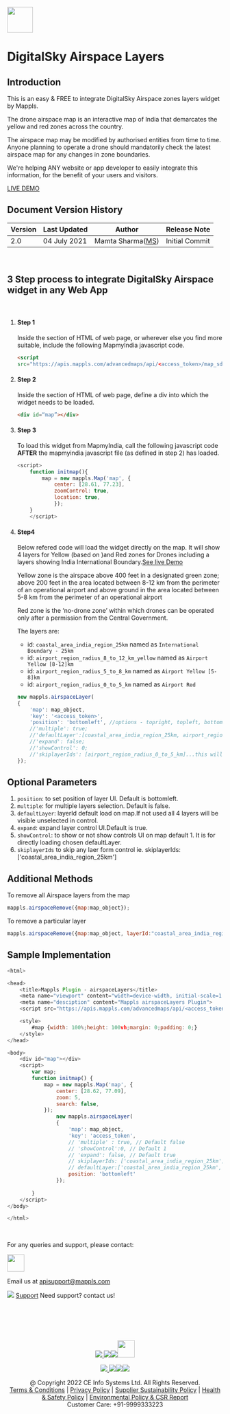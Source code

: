 [<img src="https://about.mappls.com/images/mappls-b-logo.svg" height="60"/> </p>](https://www.mapmyindia.com/api)

# DigitalSky Airspace Layers

## Introduction
This is an easy & FREE to integrate DigitalSky Airspace zones layers widget by Mappls.

The drone airspace map is an interactive map of India that demarcates the yellow and red zones across the country. 

The airspace map may be modified by authorised entities from time to time.
Anyone planning to operate a drone should mandatorily check the latest airspace map for any changes in zone boundaries.

We're helping ANY website or app developer to easily integrate this information, for the benefit of your users and visitors. 


[LIVE DEMO](https://about.mappls.com/api/web-sdk/vector-plugin-example/Airspace/mappls-airspace-plugin)



## Document Version History
| Version | Last Updated | Author | Release Note |
| --- | --- | --- | --- |
| 2.0 | 04 July 2021 | Mamta Sharma([MS](https://github.com/mamtasharma117)) | Initial Commit |

<br>

## 3 Step process to integrate DigitalSky Airspace widget in any Web App
<br>

1. #### Step 1
    
    Inside the <head> section of HTML of web page, or wherever else you find more suitable, include the following MapmyIndia javascript code.
    ```html
    <script
    src="https://apis.mappls.com/advancedmaps/api/<access_token>/map_sdk?layer=vector&v=3.0&libraries=geoanalytics&callback=initmap&airspacelayers" defer async></script>
></script>
    
2. #### Step 2

    Inside the <body> section of HTML of web page, define a div into which the widget needs to be loaded.
    ```html
    <div id=“map”></div>
    ```

3. #### Step 3 
    To load this widget from MapmyIndia, call the following javascript code **AFTER** the mapmyindia javascript file (as defined in step 2) has loaded.
    ```js
    <script>
        function initmap(){
            map = new mappls.Map('map', {
                center: [28.61, 77.23],
                zoomControl: true,
                location: true,
                });
        }
        </script>
    ```

4. #### Step4

    Below refered code will load the widget directly on the map. It will show 4 layers for Yellow (based on )and Red zones for Drones including a layers showing India International Boundary.[See live Demo](livedemo)

    Yellow zone is the airspace above 400 feet in a designated green zone; above 200 feet in the area located between 8-12 km from the perimeter of an operational airport and above ground in the area located between 5-8 km from the perimeter of an operational airport

    Red zone is the ‘no-drone zone’ within which drones can be operated only after a permission from the Central Government.

    The layers are:
   - id: `coastal_area_india_region_25km` named as `International Boundary - 25km`
   - id: `airport_region_radius_8_to_12_km_yellow` named as `Airport Yellow [8-12]km`
   - id: `airport_region_radius_5_to_8_km` named as `Airport Yellow [5-8]km`
   - id: `airport_region_radius_0_to_5_km` named as `Airport Red`



    ```js
    new mappls.airspaceLayer(
    {
        'map': map_object,
        'key': '<access_token>',
        'position': 'bottomleft', //options - topright, topleft, bottomright
        //'multiple': true;
        //'defaultLayer':[coastal_area_india_region_25km, airport_region_radius_8_to_12_km_yellow];//this will show only these 2 selected layers.
        //'expand': false;
        //'showControl': 0;
        //'skiplayerIds': [airport_region_radius_0_to_5_km]...this will skip the international boundary layer from the control.
    });
     ```

## Optional Parameters

1. `position`: to set position of layer UI. Default is bottomleft.
2. `multiple`: for multiple layers selection. Default is false.
3. `defaultLayer`: layerId default load on map.If not used all 4 layers will be visible unselected in control.
4. `expand`: expand layer control UI.Default is true.
6. `showControl`: to show or not show controls UI on map default 1. It is for directly loading chosen defaultLayer.
7. `skiplayerIds` to skip any laer form control ie. skiplayerIds:['coastal_area_india_region_25km']

## Additional Methods

To remove all Airspace layers from the map

```js
mappls.airspaceRemove({map:map_object});
```

To remove a particular layer

```js
mappls.airspaceRemove({map:map_object, layerId:"coastal_area_india_region_25km"});
```

## Sample Implementation

```js
<html>

<head>
    <title>Mappls Plugin - airspaceLayers</title>
    <meta name="viewport" content="width=device-width, initial-scale=1.0">
    <meta name="desciption" content="Mappls airspaceLayers Plugin">
    <script src="https://apis.mappls.com/advancedmaps/api/<access_token>/map_sdk?layer=vector&v=3.0&libraries=geoanalytics&callback=initmap&airspacelayers" defer async></script>

    <style>
        #map {width: 100%;height: 100vh;margin: 0;padding: 0;}
    </style>
</head>

<body>
    <div id="map"></div>
    <script>
        var map;
        function initmap() {
            map = new mappls.Map('map', {
                center: [28.62, 77.09],
                zoom: 5,
                search: false,
            });
                new mappls.airspaceLayer(
                {
                    'map': map_object,
                    'key': 'access_token',
                    // 'multiple' : true, // Default false
                    // 'showControl':0, // Default 1
                    // 'expand': false, // Default true
                    // skiplayerIds: ['coastal_area_india_region_25km'],
                    // defaultLayer:['coastal_area_india_region_25km','airport_region_radius_5_to_8_km'],
                    position: 'bottomleft'
                });
           
        }
    </script>
</body>

</html>

```

<br>

For any queries and support, please contact: 

[<img src="https://about.mappls.com/images/mappls-logo.svg" height="40"/> </p>](https://about.mappls.com/api/)
Email us at [apisupport@mappls.com](mailto:apisupport@mappls.com)


![](https://www.mapmyindia.com/api/img/icons/support.png)
[Support](https://about.mappls.com/contact/)
Need support? contact us!

<br></br>
<br></br>

[<p align="center"> <img src="https://www.mapmyindia.com/api/img/icons/stack-overflow.png"/> ](https://stackoverflow.com/questions/tagged/mappls-api)[![](https://www.mapmyindia.com/api/img/icons/blog.png)](https://about.mappls.com/blog/)[![](https://www.mapmyindia.com/api/img/icons/gethub.png)](https://github.com/Mappls-api)[<img src="https://mmi-api-team.s3.ap-south-1.amazonaws.com/API-Team/npm-logo.one-third%5B1%5D.png" height="40"/> </p>](https://www.npmjs.com/org/mapmyindia) 



[<p align="center"> <img src="https://www.mapmyindia.com/june-newsletter/icon4.png"/> ](https://www.facebook.com/Mapplsofficial)[![](https://www.mapmyindia.com/june-newsletter/icon2.png)](https://twitter.com/mappls)[![](https://www.mapmyindia.com/newsletter/2017/aug/llinkedin.png)](https://www.linkedin.com/company/mappls/)[![](https://www.mapmyindia.com/june-newsletter/icon3.png)](https://www.youtube.com/channel/UCAWvWsh-dZLLeUU7_J9HiOA)




<div align="center">@ Copyright 2022 CE Info Systems Ltd. All Rights Reserved.</div>

<div align="center"> <a href="https://about.mappls.com/api/terms-&-conditions">Terms & Conditions</a> | <a href="https://about.mappls.com/about/privacy-policy">Privacy Policy</a> | <a href="https://about.mappls.com/pdf/mapmyIndia-sustainability-policy-healt-labour-rules-supplir-sustainability.pdf">Supplier Sustainability Policy</a> | <a href="https://about.mappls.com/pdf/Health-Safety-Management.pdf">Health & Safety Policy</a> | <a href="https://about.mappls.com/pdf/Environment-Sustainability-Policy-CSR-Report.pdf">Environmental Policy & CSR Report</a>

<div align="center">Customer Care: +91-9999333223</div>
